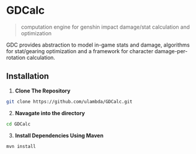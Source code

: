 # GDCalc
> computation engine for genshin impact damage/stat calculation and optimization

 GDC provides abstraction to model in-game stats and damage, algorithms for stat/gearing optimization and a framework for character damage-per-rotation calculation.

## Installation
 1. **Clone The Repository**
   ```bash
   git clone https://github.com/ulambda/GDCalc.git 
   ```
 2. **Navagate into the directory**
  ```bash
  cd GDCalc
  ```
 3. **Install Dependencies Using Maven**
```
mvn install
```
